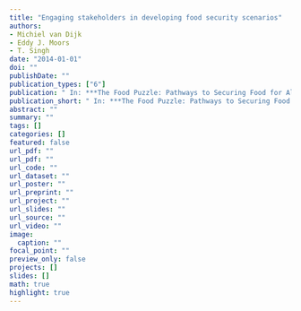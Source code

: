 ```yaml
---
title: "Engaging stakeholders in developing food security scenarios"
authors: 
- Michiel van Dijk
- Eddy J. Moors
- T. Singh
date: "2014-01-01"
doi: ""
publishDate: ""
publication_types: ["6"]
publication: " In: ***The Food Puzzle: Pathways to Securing Food for All***. Ed. by Thom Achterbosch. Wageningen: Wageningen University, pp. 40--42"
publication_short: " In: ***The Food Puzzle: Pathways to Securing Food for All***. Ed. by Thom Achterbosch. Wageningen: Wageningen University, pp. 40--42"
abstract: ""
summary: ""
tags: []
categories: []
featured: false
url_pdf: ""
url_pdf: ""
url_code: ""
url_dataset: ""
url_poster: ""
url_preprint: ""
url_project: ""
url_slides: ""
url_source: ""
url_video: ""
image: 
  caption: ""
focal_point: ""
preview_only: false
projects: []
slides: []
math: true
highlight: true
---
```

